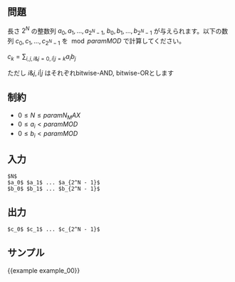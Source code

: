 問題
---------

長さ $2^N$ の整数列 $a_0, a_1, \dots, a_{2^N - 1}$, $b_0, b_1, \dots, b_{2^N - 1}$ が与えられます。以下の数列 $c_0, c_1, \dots, c_{2^N - 1}$ を $\bmod {{param MOD}}$ で計算してください。

$c_k = \sum_{i, j, i \& j = 0, i | j = k} a_i b_j$

ただし $i \& j, i | j$ はそれぞれbitwise-AND, bitwise-ORとします


制約
---------

- $0 \leq N \leq {{param N_MAX}}$
- $0 \leq a_i < {{param MOD}}$
- $0 \leq b_i < {{param MOD}}$


入力
---------

```
$N$
$a_0$ $a_1$ ... $a_{2^N - 1}$
$b_0$ $b_1$ ... $b_{2^N - 1}$
```

出力
---------

```
$c_0$ $c_1$ ... $c_{2^N - 1}$
```

サンプル
---------

{{example example_00}}
